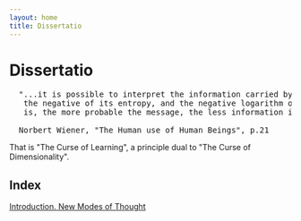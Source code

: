 ```yaml
---
layout: home
title: Dissertatio
---
```

# Dissertatio
<pre>
  "...it is possible to interpret the information carried by a message as essentially
   the negative of its entropy, and the negative logarithm of its probability. That 
   is, the more probable the message, the less information it gives."
  
  Norbert Wiener, "The Human use of Human Beings", p.21
</pre>
That is "The Curse of Learning", a principle dual to "The Curse of Dimensionality".
## Index

[Introduction. New Modes of Thought](./pages/introduction)
